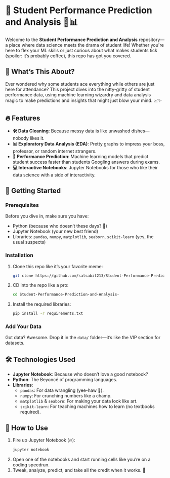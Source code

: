# 🚀 Student Performance Prediction and Analysis 🧠📊

Welcome to the **Student Performance Prediction and Analysis** repository—a place where data science meets the drama of student life! Whether you're here to flex your ML skills or just curious about what makes students tick (spoiler: it’s probably coffee), this repo has got you covered.

## 🎯 What’s This About?
Ever wondered why some students ace everything while others are just here for attendance? This project dives into the nitty-gritty of student performance data, using machine learning wizardry and data analysis magic to make predictions and insights that might just blow your mind. 📈✨

## 🔥 Features
- **🛠 Data Cleaning**: Because messy data is like unwashed dishes—nobody likes it.
- **📊 Exploratory Data Analysis (EDA)**: Pretty graphs to impress your boss, professor, or random internet strangers.
- **🤖 Performance Prediction**: Machine learning models that predict student success faster than students Googling answers during exams.
- **💻 Interactive Notebooks**: Jupyter Notebooks for those who like their data science with a side of interactivity.

## 🚀 Getting Started

### Prerequisites
Before you dive in, make sure you have:
- Python (because who doesn’t these days? 🐍)
- Jupyter Notebook (your new best friend)
- Libraries: `pandas`, `numpy`, `matplotlib`, `seaborn`, `scikit-learn` (yes, the usual suspects)

### Installation
1. Clone this repo like it’s your favorite meme:
   ```bash
   git clone https://github.com/salsabil213/Student-Performance-Prediction-and-Analysis-.git
   ```
2. CD into the repo like a pro:
   ```bash
   cd Student-Performance-Prediction-and-Analysis-
   ```
3. Install the required libraries:
   ```bash
   pip install -r requirements.txt
   ```

### Add Your Data
Got data? Awesome. Drop it in the `data/` folder—it’s like the VIP section for datasets.

## 🛠 Technologies Used
- **Jupyter Notebook**: Because who doesn’t love a good notebook?
- **Python**: The Beyoncé of programming languages.
- **Libraries**:
  - `pandas`: For data wrangling (yee-haw 🤠).
  - `numpy`: For crunching numbers like a champ.
  - `matplotlib` & `seaborn`: For making your data look like art.
  - `scikit-learn`: For teaching machines how to learn (no textbooks required).

## 📖 How to Use
1. Fire up Jupyter Notebook (🔥):
   ```bash
   jupyter notebook
   ```
2. Open one of the notebooks and start running cells like you’re on a coding speedrun.
3. Tweak, analyze, predict, and take all the credit when it works. 🎉



